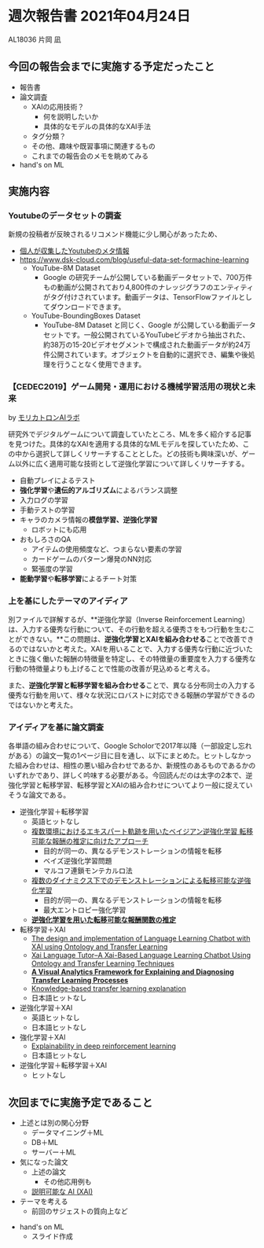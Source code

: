 <!-- tex script for md -->
<script type="text/javascript" async src="https://cdnjs.cloudflare.com/ajax/libs/mathjax/2.7.7/MathJax.js?config=TeX-MML-AM_CHTML">
</script>
<script type="text/x-mathjax-config">
 MathJax.Hub.Config({
 tex2jax: {
 inlineMath: [['$', '$'] ],
 displayMath: [ ['$$','$$'], ["\\[","\\]"] ]
 }
 });
</script>

# 週次報告書 2021年04月24日
AL18036 片岡 凪

## 今回の報告会までに実施する予定だったこと
- 報告書
- 論文調査
    - XAIの応用技術？
        - 何を説明したいか
        - 具体的なモデルの具体的なXAI手法
    - タグ分類？
    - その他、趣味や既習事項に関連するもの
    - これまでの報告会のメモを眺めてみる
- hand's on ML

## 実施内容

### Youtubeのデータセットの調査
新規の投稿者が反映されるリコメンド機能に少し関心があったため、

- [個人が収集したYoutubeのメタ情報](https://qiita.com/myaun/items/7e0dd7f3f9d9d2fef497)
- https://www.dsk-cloud.com/blog/useful-data-set-formachine-learning
    - YouTube-8M Dataset
        - Google の研究チームが公開している動画データセットで、700万件もの動画が公開されており4,800件のナレッジグラフのエンティティがタグ付けされています。動画データは、TensorFlowファイルとしてダウンロードできます。
    - YouTube-BoundingBoxes Dataset
        - YouTube-8M Dataset と同じく、Google が公開している動画データセットです。一般公開されているYouTubeビデオから抽出された、約38万の15-20ビデオセグメントで構成された動画データが約24万件公開されています。オブジェクトを自動的に選択でき、編集や後処理を行うことなく使用できます。

### 【CEDEC2019】ゲーム開発・運用における機械学習活用の現状と未来
by [モリカトロンAIラボ](https://morikatron.ai/2019/10/cedec2019_game_and_machinelearning/)  
  
研究外でデジタルゲームについて調査していたところ、MLを多く紹介する記事を見つけた。具体的なXAIを適用する具体的なMLモデルを探していたため、この中から選択して詳しくリサーチすることとした。どの技術も興味深いが、ゲーム以外に広く適用可能な技術として逆強化学習について詳しくリサーチする。

- 自動プレイによるテスト
- **強化学習**や**遺伝的アルゴリズム**によるバランス調整
- 入力ログの学習
- 手動テストの学習
- キャラのカメラ情報の**模倣学習、逆強化学習**
    - ロボットにも応用
- おもしろさのQA
    - アイテムの使用頻度など、つまらない要素の学習
    - カードゲームのパターン爆発のNN対応
    - 緊張度の学習
- **能動学習**や**転移学習**によるチート対策

### 上を基にしたテーマのアイディア
別ファイルで詳解するが、**逆強化学習（Inverse Reinforcement Learning）は、入力する優秀な行動について、その行動を超える優秀さをもつ行動を生むことができない。**この問題は、**逆強化学習とXAIを組み合わせる**ことで改善できるのではないかと考えた。XAIを用いることで、入力する優秀な行動に近づいたときに強く働いた報酬の特徴量を特定し、その特徴量の重要度を入力する優秀な行動の特徴量よりも上げることで性能の改善が見込めると考える。  
  
また、**逆強化学習と転移学習を組み合わせる**ことで、異なる分布同士の入力する優秀な行動を用いて、様々な状況にロバストに対応できる報酬の学習ができるのではないかと考えた。

### アイディアを基に論文調査
各単語の組み合わせについて、Google Scholorで2017年以降（一部設定し忘れがある）の論文一覧の1ページ目に目を通し、以下にまとめた。ヒットしなかった組み合わせは、相性の悪い組み合わせであるか、新規性のあるものであるかのいずれかであり、詳しく吟味する必要がある。今回読んだのは太字の2本で、逆強化学習と転移学習、転移学習とXAIの組み合わせについてより一般に捉えていそうな論文である。

- 逆強化学習＋転移学習
    - 英語ヒットなし
    - [複数環境におけるエキスパート軌跡を用いたベイジアン逆強化学習 転移可能な報酬の推定に向けたアプローチ](https://www.jstage.jst.go.jp/article/tjsai/35/1/35_G-J73/_article/-char/ja/)
        - 目的が同一の、異なるデモンストレーションの情報を転移
        - ベイズ逆強化学習問題
        - マルコフ連鎖モンテカルロ法
    - [複数のダイナミクス下でのデモンストレーションによる転移可能な逆強化学習](https://www.jstage.jst.go.jp/article/pjsai/JSAI2020/0/JSAI2020_2J6GS201/_article/-char/ja/)
        - 目的が同一の、異なるデモンストレーションの情報を転移
        - 最大エントロピー強化学習
    - [**逆強化学習を用いた転移可能な報酬関数の推定**](https://www.jstage.jst.go.jp/article/pjsai/JSAI2016/0/JSAI2016_3D3OS30a2/_article/-char/ja/)
- 転移学習＋XAI
    - [The design and implementation of Language Learning Chatbot with XAI using Ontology and Transfer Learning](https://arxiv.org/abs/2009.13984)
    - [Xai Language Tutor–A Xai-Based Language Learning Chatbot Using Ontology and Transfer Learning Techniques](https://papers.ssrn.com/sol3/papers.cfm?abstract_id=3732751)
    - [**A Visual Analytics Framework for Explaining and Diagnosing Transfer Learning Processes**](https://www.semanticscholar.org/paper/A-Visual-Analytics-Framework-for-Explaining-and-Ma-Fan/574a685e1bedc020987d6551ebc7580fbab3355f)
    - [Knowledge-based transfer learning explanation](https://arxiv.org/abs/1807.08372)
    - 日本語ヒットなし
- 逆強化学習＋XAI
    - 英語ヒットなし
    - 日本語ヒットなし
- 強化学習＋XAI
    - [Explainability in deep reinforcement learning](https://www.sciencedirect.com/science/article/pii/S0950705120308145)
    - 日本語ヒットなし
- 逆強化学習＋転移学習＋XAI
    - ヒットなし

## 次回までに実施予定であること
- 上述とは別の関心分野
    - データマイニング＋ML
    - DB＋ML
    - サーバー＋ML
- 気になった論文
    - 上述の論文
        - その他応用例も
    - [説明可能な AI (XAI)](https://www.jstage.jst.go.jp/article/jsimconf/80/0/80_51/_article/-char/ja/)
- テーマを考える
    - 前回のサジェストの質向上など
<!-- - Youtubeの暴言、指示
    - 動的な教師
        - 半教師？
    - そもそもMLいる？ -->
- hand's on ML
    - スライド作成
